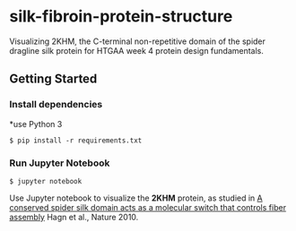 # silk-fibroin-protein-structure
Visualizing 2KHM, the C-terminal non-repetitive domain of the spider dragline silk protein for HTGAA week 4 protein design fundamentals.

## Getting Started

### Install dependencies
*use Python 3
```
$ pip install -r requirements.txt
```

### Run Jupyter Notebook
```
$ jupyter notebook
```

Use Jupyter notebook to visualize the **2KHM** protein, as studied in [A conserved spider silk domain acts as a molecular switch that controls fiber assembly](https://www.nature.com/articles/nature08936) Hagn et al., Nature 2010.
